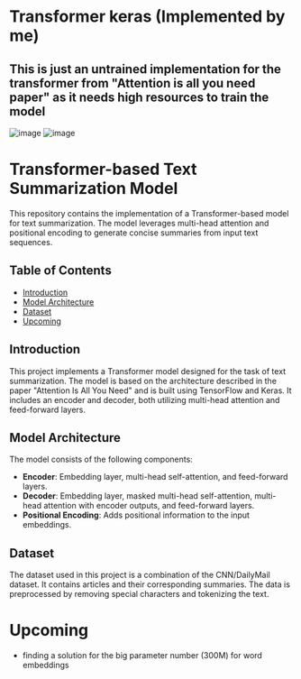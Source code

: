 # Transformer keras (Implemented by me)
## This is just an untrained implementation for the transformer from "Attention is all you need paper" as it needs high resources to train the model
![image](https://github.com/user-attachments/assets/8192be0b-0f85-4efa-a49f-2ef8362cdace)
![image](https://github.com/user-attachments/assets/7f5080cb-be32-401b-a630-470aadad08f2)


# Transformer-based Text Summarization Model

This repository contains the implementation of a Transformer-based model for text summarization. The model leverages multi-head attention and positional encoding to generate concise summaries from input text sequences.

## Table of Contents

- [Introduction](#introduction)
- [Model Architecture](#model-architecture)
- [Dataset](#dataset)
- [Upcoming](#Upcoming)


## Introduction

This project implements a Transformer model designed for the task of text summarization. The model is based on the architecture described in the paper "Attention Is All You Need" and is built using TensorFlow and Keras. It includes an encoder and decoder, both utilizing multi-head attention and feed-forward layers.

## Model Architecture

The model consists of the following components:
- **Encoder**: Embedding layer, multi-head self-attention, and feed-forward layers.
- **Decoder**: Embedding layer, masked multi-head self-attention, multi-head attention with encoder outputs, and feed-forward layers.
- **Positional Encoding**: Adds positional information to the input embeddings.

## Dataset

The dataset used in this project is a combination of the CNN/DailyMail dataset. It contains articles and their corresponding summaries. The data is preprocessed by removing special characters and tokenizing the text.

# Upcoming
- finding a solution for the big parameter number (300M) for word embeddings

